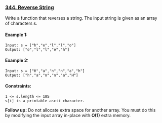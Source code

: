 ### [344. Reverse String](https://leetcode.com/problems/reverse-string/)

Write a function that reverses a string. The input string is given as an array of characters s.

#### Example 1:
```
Input: s = ["h","e","l","l","o"]
Output: ["o","l","l","e","h"]
```

#### Example 2:
```
Input: s = ["H","a","n","n","a","h"]
Output: ["h","a","n","n","a","H"]
```

#### Constraints:
```
1 <= s.length <= 105
s[i] is a printable ascii character.
```

**Follow up:** Do not allocate extra space for another array. You must do this by modifying the input array in-place with **O(1)** extra memory.
